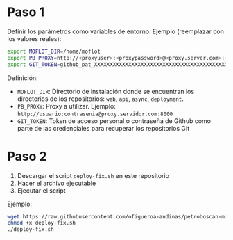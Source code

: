 # Paso 1
Definir los parámetros como variables de entorno. Ejemplo (reemplazar con los valores reales):
```sh
export MOFLOT_DIR=/home/moflot
export PB_PROXY=http://<proxyuser>:<proxypassword>@<proxy.server.com>:<port>
export GIT_TOKEN=github_pat_XXXXXXXXXXXXXXXXXXXXXXXXXXXXXXXXXXXXXXXXXXXXXXXXXXXXXXXXXXXXXXXXXXXXXXXXXXXXXXXXXX
```
Definición:
- `MOFLOT_DIR`: Directorio de instalación donde se encuentran los directorios de los repositorios: `web`, `api`, `async`, `deployment`.
- `PB_PROXY`: Proxy a utilizar. Ejemplo: `http://usuario:contrasenia@proxy.servidor.com:8000`
- `GIT_TOKEN`: Token de acceso personal o contraseña de Github como parte de las credenciales para recuperar los repositorios Git

# Paso 2
1. Descargar el script `deploy-fix.sh` en este repositorio
2. Hacer el archivo ejecutable
3. Ejecutar el script

Ejemplo:
```sh
wget https://raw.githubusercontent.com/ofigueroa-andinas/petroboscan-moflot-deploy-fix/refs/heads/main/deploy-fix.sh
chmod +x deploy-fix.sh
./deploy-fix.sh
```
